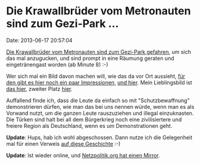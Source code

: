 Die Krawallbrüder vom Metronauten sind zum Gezi-Park \...
=========================================================

Date: 2013-06-17 20:57:04

[Die Krawallbrüder vom Metronauten sind zum Gezi-Park
gefahren](http://www.metronaut.de/2013/06/metrolaut-18-3-angriff-auf-den-gezi-park/),
um sich das mal anzugucken, und sind prompt in eine Räumung geraten und
eingetränengast worden (ab Minute 8) :-)

Wer sich mal ein Bild davon machen will, wie das da vor Ort aussieht,
[für den gibt es hier noch ein paar
Impressionen](http://www.metronaut.de/2013/06/metrolaut-18-5-sabit-sapka-barikatlar-ve-anne-icin-bir-telefon-gorusmesi/),
[und
hier](http://www.metronaut.de/2013/06/metrolaut-18-4-tranengas-und-demos-uberall/).
Mein Lieblingsbild ist [das
hier](http://www.metronaut.de/wp-content/uploads/IMGP3378-pub.jpg),
zweiter Platz
[hier](http://www.metronaut.de/wp-content/uploads/IMGP3399-pub.jpg).

Auffallend finde ich, dass die Leute da einfach so mit
\"Schutzbewaffnung\" demonstrieren dürfen, wie man das bei uns nennen
würde, wenn man es als Vorwand nutzt, um die ganzen Leute rauszuziehen
und illegal einzuknasten. Die Türken sind halt bei all dem Bürgerkrieg
noch eine zivilisiertere und freiere Region als Deutschland, wenn es um
Demonstrationen geht.

**Update**: Hups, hab ich wohl abgeschossen. Dann nutze ich die
Gelegenheit mal für einen Verweis [auf diese
Geschichte](http://blog.fefe.de/?ts=b2f9ae83) :-)

**Update**: Ist wieder online, und [Netzpolitik.org hat einen
Mirror](https://netzpolitik.org/2013/metrolaut-spezial-aus-istanbul/).

